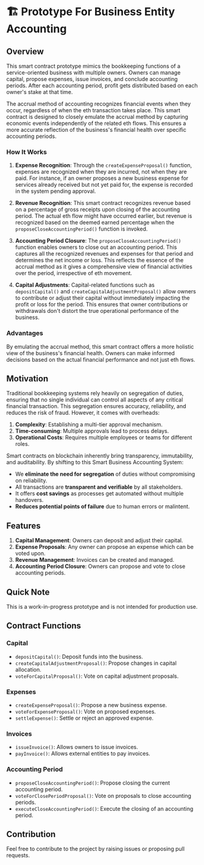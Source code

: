 # 🏗 Prototype For Business Entity Accounting

## Overview

This smart contract prototype mimics the bookkeeping functions of a service-oriented business with multiple owners. Owners can manage capital, propose expenses, issue invoices, and conclude accounting periods. After each accounting period, profit gets distributed based on each owner's stake at that time.

The accrual method of accounting recognizes financial events when they occur, regardless of when the eth transaction takes place. This smart contract is designed to closely emulate the accrual method by capturing economic events independently of the related eth flows. This ensures a more accurate reflection of the business's financial health over specific accounting periods.

### How It Works

1. **Expense Recognition**: Through the `createExpenseProposal()` function, expenses are recognized when they are incurred, not when they are paid. For instance, if an owner proposes a new business expense for services already received but not yet paid for, the expense is recorded in the system pending approval.

2. **Revenue Recognition**: This smart contract recognizes revenue based on a percentage of gross receipts upon closing of the accounting period. The actual eth flow might have occurred earlier, but revenue is recognized based on the deemed earned percentage when the `proposeCloseAccountingPeriod()` function is invoked.

3. **Accounting Period Closure**: The `proposeCloseAccountingPeriod()` function enables owners to close out an accounting period. This captures all the recognized revenues and expenses for that period and determines the net income or loss. This reflects the essence of the accrual method as it gives a comprehensive view of financial activities over the period, irrespective of eth movement.

4. **Capital Adjustments**: Capital-related functions such as `depositCapital()` and `createCapitalAdjustmentProposal()` allow owners to contribute or adjust their capital without immediately impacting the profit or loss for the period. This ensures that owner contributions or withdrawals don't distort the true operational performance of the business.

### Advantages

By emulating the accrual method, this smart contract offers a more holistic view of the business's financial health. Owners can make informed decisions based on the actual financial performance and not just eth flows.

## Motivation

Traditional bookkeeping systems rely heavily on segregation of duties, ensuring that no single individual can control all aspects of any critical financial transaction. This segregation ensures accuracy, reliability, and reduces the risk of fraud. However, it comes with overheads:

1. **Complexity**: Establishing a multi-tier approval mechanism.
2. **Time-consuming**: Multiple approvals lead to process delays.
3. **Operational Costs**: Requires multiple employees or teams for different roles.


Smart contracts on blockchain inherently bring transparency, immutability, and auditability. By shifting to this Smart Business Accounting System:

- We **eliminate the need for segregation** of duties without compromising on reliability.
- All transactions are **transparent and verifiable** by all stakeholders.
- It offers **cost savings** as processes get automated without multiple handovers.
- **Reduces potential points of failure** due to human errors or malintent.

## Features

1. **Capital Management**: Owners can deposit and adjust their capital.
2. **Expense Proposals**: Any owner can propose an expense which can be voted upon.
3. **Revenue Management**: Invoices can be created and managed.
4. **Accounting Period Closure**: Owners can propose and vote to close accounting periods.

## Quick Note

This is a work-in-progress prototype and is not intended for production use.

## Contract Functions

### Capital

- `depositCapital()`: Deposit funds into the business.
- `createCapitalAdjustmentProposal()`: Propose changes in capital allocation.
- `voteForCapitalProposal()`: Vote on capital adjustment proposals.

### Expenses

- `createExpenseProposal()`: Propose a new business expense.
- `voteForExpenseProposal()`: Vote on proposed expenses.
- `settleExpense()`: Settle or reject an approved expense.

### Invoices

- `issueInvoice()`: Allows owners to issue invoices.
- `payInvoice()`: Allows external entities to pay invoices.

### Accounting Period

- `proposeCloseAccountingPeriod()`: Propose closing the current accounting period.
- `voteForClosePeriodProposal()`: Vote on proposals to close accounting periods.
- `executeCloseAccountingPeriod()`: Execute the closing of an accounting period.

## Contribution

Feel free to contribute to the project by raising issues or proposing pull requests.
